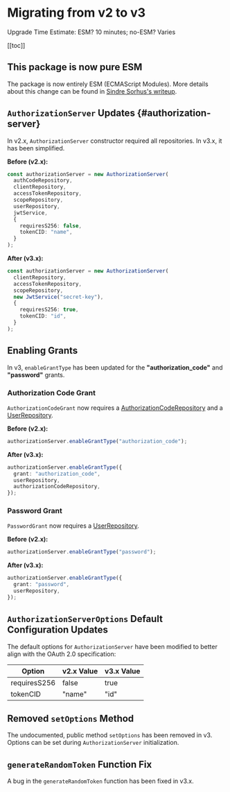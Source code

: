 # Migrating from v2 to v3

Upgrade Time Estimate: ESM? 10 minutes; no-ESM? Varies

[[toc]]

## This package is now pure ESM

The package is now entirely ESM (ECMAScript Modules). More details about this change can be found in [Sindre Sorhus's writeup](https://gist.github.com/sindresorhus/a39789f98801d908bbc7ff3ecc99d99c).

## `AuthorizationServer` Updates {#authorization-server}

In v2.x, `AuthorizationServer` constructor required all repositories. In v3.x, it has been simplified.

**Before (v2.x):**

```typescript
const authorizationServer = new AuthorizationServer(
  authCodeRepository,
  clientRepository,
  accessTokenRepository,
  scopeRepository,
  userRepository,
  jwtService,
  {
    requiresS256: false, 
    tokenCID: "name",
  }
);
```

**After (v3.x):**

```typescript
const authorizationServer = new AuthorizationServer(
  clientRepository,
  accessTokenRepository,
  scopeRepository,
  new JwtService("secret-key"),
  {
    requiresS256: true,  
    tokenCID: "id",
  }
);
```

## Enabling Grants

In v3, `enableGrantType` has been updated for the **"authorization_code"** and **"password"** grants.

### Authorization Code Grant

`AuthorizationCodeGrant` now requires a [AuthorizationCodeRepository](../repositories/index.md#authorization-code-repository) and a [UserRepository](../repositories/index.md#user-repository).

**Before (v2.x):**

```typescript
authorizationServer.enableGrantType("authorization_code");
```

**After (v3.x):**

```typescript
authorizationServer.enableGrantType({
  grant: "authorization_code",
  userRepository, 
  authorizationCodeRepository,
});
```

### Password Grant

`PasswordGrant` now requires a [UserRepository](../repositories/index.md#user-repository).

**Before (v2.x):**

```typescript
authorizationServer.enableGrantType("password");
```

**After (v3.x):**

```typescript
authorizationServer.enableGrantType({
  grant: "password",
  userRepository, 
});
```

## `AuthorizationServerOptions` Default Configuration Updates

The default options for `AuthorizationServer` have been modified to better align with the OAuth 2.0 specification:

| Option       | v2.x Value | v3.x Value |
|--------------|------------|------------|
| requiresS256 | false      | true       |
| tokenCID     | "name"     | "id"       |

## Removed `setOptions` Method

The undocumented, public method `setOptions` has been removed in v3. Options can be set during `AuthorizationServer` initialization.

## `generateRandomToken` Function Fix

A bug in the `generateRandomToken` function has been fixed in v3.x.